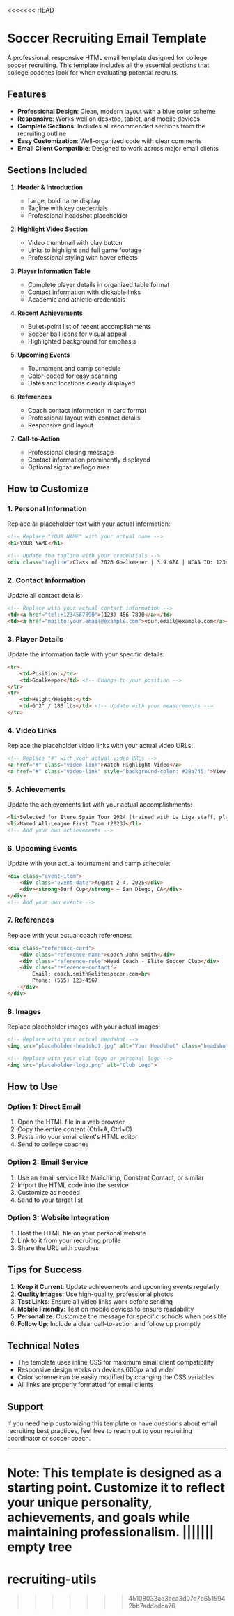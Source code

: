 <<<<<<< HEAD
# Soccer Recruiting Email Template

A professional, responsive HTML email template designed for college soccer recruiting. This template includes all the essential sections that college coaches look for when evaluating potential recruits.

## Features

- **Professional Design**: Clean, modern layout with a blue color scheme
- **Responsive**: Works well on desktop, tablet, and mobile devices
- **Complete Sections**: Includes all recommended sections from the recruiting outline
- **Easy Customization**: Well-organized code with clear comments
- **Email Client Compatible**: Designed to work across major email clients

## Sections Included

1. **Header & Introduction**
   - Large, bold name display
   - Tagline with key credentials
   - Professional headshot placeholder

2. **Highlight Video Section**
   - Video thumbnail with play button
   - Links to highlight and full game footage
   - Professional styling with hover effects

3. **Player Information Table**
   - Complete player details in organized table format
   - Contact information with clickable links
   - Academic and athletic credentials

4. **Recent Achievements**
   - Bullet-point list of recent accomplishments
   - Soccer ball icons for visual appeal
   - Highlighted background for emphasis

5. **Upcoming Events**
   - Tournament and camp schedule
   - Color-coded for easy scanning
   - Dates and locations clearly displayed

6. **References**
   - Coach contact information in card format
   - Professional layout with contact details
   - Responsive grid layout

7. **Call-to-Action**
   - Professional closing message
   - Contact information prominently displayed
   - Optional signature/logo area

## How to Customize

### 1. Personal Information
Replace all placeholder text with your actual information:

```html
<!-- Replace "YOUR NAME" with your actual name -->
<h1>YOUR NAME</h1>

<!-- Update the tagline with your credentials -->
<div class="tagline">Class of 2026 Goalkeeper | 3.9 GPA | NCAA ID: 123456789</div>
```

### 2. Contact Information
Update all contact details:

```html
<!-- Replace with your actual contact information -->
<td><a href="tel:+1234567890">(123) 456-7890</a></td>
<td><a href="mailto:your.email@example.com">your.email@example.com</a></td>
```

### 3. Player Details
Update the information table with your specific details:

```html
<tr>
    <td>Position:</td>
    <td>Goalkeeper</td> <!-- Change to your position -->
</tr>
<tr>
    <td>Height/Weight:</td>
    <td>6'2" / 180 lbs</td> <!-- Update with your measurements -->
</tr>
```

### 4. Video Links
Replace the placeholder video links with your actual video URLs:

```html
<!-- Replace "#" with your actual video URLs -->
<a href="#" class="video-link">Watch Highlight Video</a>
<a href="#" class="video-link" style="background-color: #28a745;">View Full Game Footage</a>
```

### 5. Achievements
Update the achievements list with your actual accomplishments:

```html
<li>Selected for Eture Spain Tour 2024 (trained with La Liga staff, played against National U19 teams)</li>
<li>Named All-League First Team (2023)</li>
<!-- Add your own achievements -->
```

### 6. Upcoming Events
Update with your actual tournament and camp schedule:

```html
<div class="event-item">
    <div class="event-date">August 2-4, 2025</div>
    <div><strong>Surf Cup</strong> – San Diego, CA</div>
</div>
<!-- Add your own events -->
```

### 7. References
Replace with your actual coach references:

```html
<div class="reference-card">
    <div class="reference-name">Coach John Smith</div>
    <div class="reference-role">Head Coach - Elite Soccer Club</div>
    <div class="reference-contact">
        Email: coach.smith@elitesoccer.com<br>
        Phone: (555) 123-4567
    </div>
</div>
```

### 8. Images
Replace placeholder images with your actual images:

```html
<!-- Replace with your actual headshot -->
<img src="placeholder-headshot.jpg" alt="Your Headshot" class="headshot">

<!-- Replace with your club logo or personal logo -->
<img src="placeholder-logo.png" alt="Club Logo">
```

## How to Use

### Option 1: Direct Email
1. Open the HTML file in a web browser
2. Copy the entire content (Ctrl+A, Ctrl+C)
3. Paste into your email client's HTML editor
4. Send to college coaches

### Option 2: Email Service
1. Use an email service like Mailchimp, Constant Contact, or similar
2. Import the HTML code into the service
3. Customize as needed
4. Send to your target list

### Option 3: Website Integration
1. Host the HTML file on your personal website
2. Link to it from your recruiting profile
3. Share the URL with coaches

## Tips for Success

1. **Keep it Current**: Update achievements and upcoming events regularly
2. **Quality Images**: Use high-quality, professional photos
3. **Test Links**: Ensure all video links work before sending
4. **Mobile Friendly**: Test on mobile devices to ensure readability
5. **Personalize**: Customize the message for specific schools when possible
6. **Follow Up**: Include a clear call-to-action and follow up promptly

## Technical Notes

- The template uses inline CSS for maximum email client compatibility
- Responsive design works on devices 600px and wider
- Color scheme can be easily modified by changing the CSS variables
- All links are properly formatted for email clients

## Support

If you need help customizing this template or have questions about email recruiting best practices, feel free to reach out to your recruiting coordinator or soccer coach.

---

**Note**: This template is designed as a starting point. Customize it to reflect your unique personality, achievements, and goals while maintaining professionalism.
||||||| empty tree
=======
# recruiting-utils
>>>>>>> 45108033ae3aca3d07d7b6515942bb7addedca76
